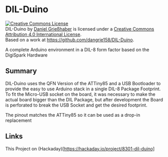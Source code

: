 # DIL-Duino

<a rel="license" href="http://creativecommons.org/licenses/by/4.0/"><img alt="Creative Commons License" style="border-width:0" src="https://i.creativecommons.org/l/by/4.0/88x31.png" /></a><br /><span xmlns:dct="http://purl.org/dc/terms/" property="dct:title">DIL-Duino</span> by <a xmlns:cc="http://creativecommons.org/ns#" href="http://www.nupo-artworks.de" property="cc:attributionName" rel="cc:attributionURL">Daniel Grießhaber</a> is licensed under a <a rel="license" href="http://creativecommons.org/licenses/by/4.0/">Creative Commons Attribution 4.0 International License</a>.<br />Based on a work at <a xmlns:dct="http://purl.org/dc/terms/" href="https://github.com/dangrie158/DIL-Duino" rel="dct:source">https://github.com/dangrie158/DIL-Duino</a>.

A complete Arduino environment in a DIL-8 form factor based on the DigiSpark Hardware

## Summary

DIL-Duino uses the QFN Version of the ATTiny85 and a USB Bootloader to provide the easy to use Arduino stack in a single DIL-8 Package Footprint. 
To fit the Micro-USB socket on the board, it was necessary to make the actual board bigger than the DIL Package, but after development the Board is perforated to break the USB Socket and get the desired footprint. 

The pinout matches the ATTiny85 so it can be used as a drop-in replacement

## Links

This Project on (Hackaday)[https://hackaday.io/project/8301-dil-duino]

